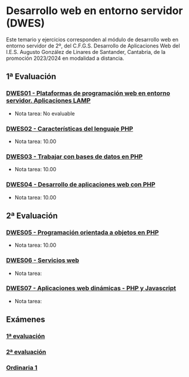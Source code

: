 # Desarrollo web en entorno servidor (DWES)
Este temario y ejercicios corresponden al módulo de desarrollo web en entorno servidor de 2º, del C.F.G.S. Desarrollo de Aplicaciones Web del I.E.S. Augusto González de Linares de Santander, Cantabria, de la promoción 2023/2024 en modalidad a distancia.
## 1ª Evaluación
### [DWES01 - Plataformas de programación web en entorno servidor. Aplicaciones LAMP](DWES01%20-%20Plataformas%20de%20programaci%C3%B3n%20web%20en%20entorno%20servidor.%20Aplicaciones%20LAMP)
* Nota tarea: No evaluable
### [DWES02 - Características del lenguaje PHP](DWES02%20-%20Caracter%C3%ADsticas%20del%20lenguaje%20PHP)
* Nota tarea: 10.00
### [DWES03 - Trabajar con bases de datos en PHP](DWES03%20-%20Trabajar%20con%20bases%20de%20datos%20en%20PHP)
* Nota tarea: 10.00
### [DWES04 - Desarrollo de aplicaciones web con PHP](DWES04%20-%20Desarrollo%20de%20aplicaciones%20web%20con%20PHP)
* Nota tarea: 10.00
## 2ª Evaluación
### [DWES05 - Programación orientada a objetos en PHP](DWES05%20-%20Programaci%C3%B3n%20orientada%20a%20objetos%20en%20PHP)
* Nota tarea: 10.00
### [DWES06 - Servicios web](DWES06%20-%20Servicios%20web)
* Nota tarea: 
### [DWES07 - Aplicaciones web dinámicas - PHP y Javascript](DWES07%20-%20Aplicaciones%20web%20din%C3%A1micas%20-%20PHP%20y%20Javascript)
* Nota tarea: 
## Exámenes
### [1ª evaluación](DWES%20-%20Examen%201ª%20evaluación)
### [2ª evaluación]()
### [Ordinaria 1]()
